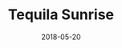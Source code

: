 ---
title: Tequila Sunrise
date: 2018-05-20
caption: Pale Yellow and Tan with a Twist by Madam Glam
img: /images/nails/tequila-sunrise.jpg
---